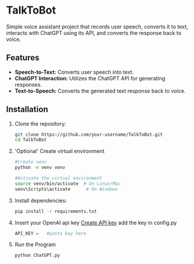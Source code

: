 # TalkToBot
Simple voice assistant project that records user speech, converts it to text, interacts with ChatGPT using its API, and converts the response back to voice.

## Features

- **Speech-to-Text:** Converts user speech into text.
- **ChatGPT Interaction:** Utilizes the ChatGPT API for generating responses.
- **Text-to-Speech:** Converts the generated text response back to voice.

## Installation

1. Clone the repository:

    ```bash
    git clone https://github.com/your-username/TalkToBot.git
    cd TalkToBot
    ```
2. 'Optional' Create virtual environment
    ```bash
    #Create venv
    python -m venv venv

    #Activate the virtual environment
    source venv/bin/activate  # On Linux/Mac
    venv\Scripts\activate      # On Windows
    ```
3. Install dependencies:

    ```bash
    pip install -r requirements.txt
    ```
4. Insert your OpenAI api key
    [Create API key](https://platform.openai.com/api-keys)
    add the key in config.py
    ```python
    API_KEY =   #paste key here
    ```
4. Run the Program

    ```bash
    python ChatGPT.py
    ```